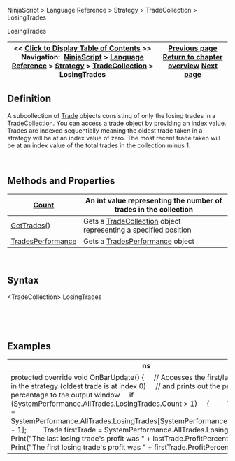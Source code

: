 ﻿


NinjaScript \> Language Reference \> Strategy \> TradeCollection \> LosingTrades






















LosingTrades







| \<\< [Click to Display Table of Contents](losingtrades.md) \>\> **Navigation:**     [NinjaScript](ninjascript-1.md) \> [Language Reference](language_reference_wip-1.md) \> [Strategy](strategy-1.md) \> [TradeCollection](tradecollection-1.md) \> LosingTrades | [Previous page](gettrades-1.md) [Return to chapter overview](tradecollection-1.md) [Next page](tradesperformance-1.md) |
| --- | --- |











## Definition


A subcollection of [Trade](trade-1.md) objects consisting of only the losing trades in a [TradeCollection](tradecollection-1.md). You can access a trade object by providing an index value. Trades are indexed sequentially meaning the oldest trade taken in a strategy will be at an index value of zero. The most recent trade taken will be at an index value of the total trades in the collection minus 1\.


 


## Methods and Properties




| [Count](tradecollection_tradescount-1.md) | An int value representing the number of trades in the collection |
| --- | --- |
| [GetTrades()](gettrades-1.md) | Gets a [TradeCollection](tradecollection-1.md) object representing a specified position |
| [TradesPerformance](tradesperformance-1.md) | Gets a [TradesPerformance](tradesperformance-1.md) object |



 


## Syntax
\<TradeCollection\>.LosingTrades


 


 


## 


## Examples




| ns |
| --- |
| protected override void OnBarUpdate() {      // Accesses the first/last losing trade in the strategy (oldest trade is at index 0\)      // and prints out the profit as a percentage to the output window      if (SystemPerformance.AllTrades.LosingTrades.Count \> 1)      {          Trade lastTrade \= SystemPerformance.AllTrades.LosingTrades\[SystemPerformance.AllTrades.Count \- 1];          Trade firstTrade \= SystemPerformance.AllTrades.LosingTrades\[0];            Print("The last losing trade's profit was " \+ lastTrade.ProfitPercent);          Print("The first losing trade's profit was " \+ firstTrade.ProfitPercent);      } } |









